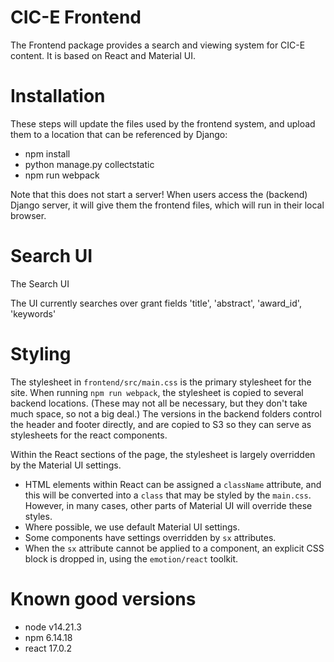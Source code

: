 
CIC-E Frontend
=================

The Frontend package provides a search and viewing system for CIC-E content. It is based on React and Material UI. 

Installation
=================

These steps will update the files used by the frontend system, and
upload them to a location that can be referenced by Django:
- npm install
- python manage.py collectstatic
- npm run webpack

Note that this does not start a server! When users access the (backend) Django server,
it will give them the frontend files, which will run in their local browser. 


Search UI
=============

The Search UI

The UI currently searches over grant fields 'title', 'abstract', 'award_id', 'keywords'


Styling
========

The stylesheet in `frontend/src/main.css` is the primary stylesheet
for the site. When running `npm run webpack`, the stylesheet is copied
to several backend locations. (These may not all be necessary, but
they don't take much space, so not a big deal.) The versions in the
backend folders control the header and footer directly, and are copied
to S3 so they can serve as stylesheets for the react components.

Within the React sections of the page, the stylesheet is largely
overridden by the Material UI settings.
- HTML elements within React
  can be assigned a `className` attribute, and this will be converted
  into a `class` that may be styled by the `main.css`. However, in many
  cases, other parts of Material UI will override these styles.
- Where possible, we use default Material UI settings.
- Some components have settings overridden by `sx` attributes.
- When the `sx` attribute cannot be applied to a component, an explicit CSS block is dropped in,
  using the `emotion/react` toolkit.


Known good versions
====================

- node v14.21.3
- npm 6.14.18
- react 17.0.2
